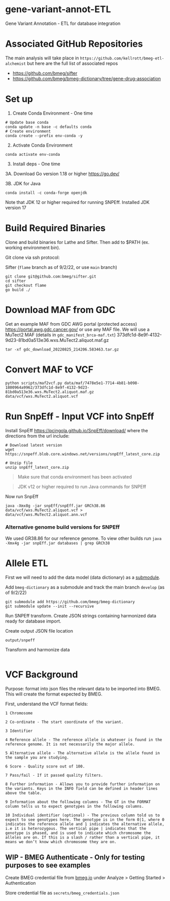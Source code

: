 # gene-variant-annot-ETL
Gene Variant Annotation - ETL for database integration

# Associated GitHub Repositories
The main analysis will take place in `https://github.com/kellrott/bmeg-etl-alchemist` but here are the full list of associated repos

+ https://github.com/bmeg/sifter
+ https://github.com/bmeg/bmeg-dictionary/tree/gene-drug-association

# Set up
1. Create Conda Environment - One time
```
# Update base conda
conda update -n base -c defaults conda
# Create environment
conda create --prefix env-conda -y
```

2. Activate Conda Environment
```
conda activate env-conda
```

3. Install deps - One time

3A. Download Go version 1.18 or higher https://go.dev/

3B. JDK for Java
```
conda install -c conda-forge openjdk
```
Note that JDK 12 or higher required for running SNPEff. Installed JDK version 17


# Build Required Binaries
Clone and build binaries for Lathe and Sifter. Then add to $PATH (ex. working environment bin).

Git clone via ssh protocol:

Sifter (`flame` branch as of 9/2/22, or use `main` branch)
```
git clone git@github.com:bmeg/sifter.git
cd sifter
git checkout flame
go build ./
```

# Download MAF from GDC
Get an example MAF from GDC AWG portal (protected access) https://portal.awg.gdc.cancer.gov/ or use any MAF file. We will use a MuTect2 MAF (details in `gdc_manifest_brca-maf.txt`) 373dfc1d-8e9f-4132-9d23-81bd0a513e36.wxs.MuTect2.aliquot.maf.gz

```
tar -xf gdc_download_20220825_214206.583463.tar.gz
```

# Convert MAF to VCF
```
python scripts/maf2vcf.py data/maf/7478e5e1-7714-4b81-b098-1800964a9962/373dfc1d-8e9f-4132-9d23-81bd0a513e36.wxs.MuTect2.aliquot.maf.gz data/vcf/wxs.MuTect2.aliquot.vcf
```

# Run SnpEff - Input VCF into SnpEff
Install SnpEff https://pcingola.github.io/SnpEff/download/ where the directions from the url include:
```
# Download latest version
wget https://snpeff.blob.core.windows.net/versions/snpEff_latest_core.zip

# Unzip file
unzip snpEff_latest_core.zip
```

> Make sure that conda environment has been activated

> JDK v12 or higher required to run Java commands for SNPEff

Now run SnpEff
```
java -Xmx8g -jar snpEff/snpEff.jar GRCh38.86 data/vcf/wxs.MuTect2.aliquot.vcf > data/vcf/wxs.MuTect2.aliquot.ann.vcf
```

### Alternative genome build versions for SNPEff
We used GR38.86 for our reference genome. To view other builds run `java -Xmx4g -jar snpEff.jar databases | grep GRCh38`


# Allele ETL
First we will need to add the data model (data dictionary) as a [submodule](https://git-scm.com/book/en/v2/Git-Tools-Submodules).

Add `bmeg-dictionary` as a submodule and track the main branch `develop` (as of 9/2/22)
```
git submodule add https://github.com/bmeg/bmeg-dictionary
git submodule update --init --recursive
```

Run SNPEff transform. Create JSON strings containing harmonized data ready for database import.

Create output JSON file location
```
output/snpeff
```

Transform and harmonize data
```

```

# VCF Background
Purpose: format into json files the relevant data to be imported into BMEG. This will create the format expected by BMEG.

First, understand the VCF format fields:
```
1 Chromosome

2 Co-ordinate - The start coordinate of the variant.

3 Identifier

4 Reference allele - The reference allele is whatever is found in the reference genome. It is not necessarily the major allele.

5 Alternative allele - The alternative allele is the allele found in the sample you are studying.

6 Score - Quality score out of 100.

7 Pass/fail - If it passed quality filters.

8 Further information - Allows you to provide further information on the variants. Keys in the INFO field can be defined in header lines above the table.

9 Information about the following columns - The GT in the FORMAT column tells us to expect genotypes in the following columns.

10 Individual identifier (optional) - The previous column told us to expect to see genotypes here. The genotype is in the form 0|1, where 0 indicates the reference allele and 1 indicates the alternative allele, i.e it is heterozygous. The vertical pipe | indicates that the genotype is phased, and is used to indicate which chromosome the alleles are on. If this is a slash / rather than a vertical pipe, it means we don’t know which chromosome they are on.
```

## WIP - BMEG Authenticate - Only for testing purposes to see examples

Create BMEG credential file from [bmeg.io](https://bmeg.io/) under Analyze > Getting Started > Authentication

Store credential file as `secrets/bmeg_credentials.json`
